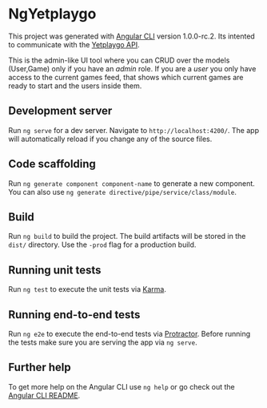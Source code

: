 # NgYetplaygo

This project was generated with [Angular CLI](https://github.com/angular/angular-cli) version 1.0.0-rc.2.
Its intented to communicate with the [Yetplaygo API](https://github.com/TheAlexRamirez/yetplaygo-api).

This is the admin-like UI tool where you can CRUD over the models (User,Game) only if you have an _admin_ role. If you are a _user_ you only have access to the current games feed, that shows which current games are ready to start and the users inside them.

## Development server

Run `ng serve` for a dev server. Navigate to `http://localhost:4200/`. The app will automatically reload if you change any of the source files.

## Code scaffolding

Run `ng generate component component-name` to generate a new component. You can also use `ng generate directive/pipe/service/class/module`.

## Build

Run `ng build` to build the project. The build artifacts will be stored in the `dist/` directory. Use the `-prod` flag for a production build.

## Running unit tests

Run `ng test` to execute the unit tests via [Karma](https://karma-runner.github.io).

## Running end-to-end tests

Run `ng e2e` to execute the end-to-end tests via [Protractor](http://www.protractortest.org/).
Before running the tests make sure you are serving the app via `ng serve`.

## Further help

To get more help on the Angular CLI use `ng help` or go check out the [Angular CLI README](https://github.com/angular/angular-cli/blob/master/README.md).
